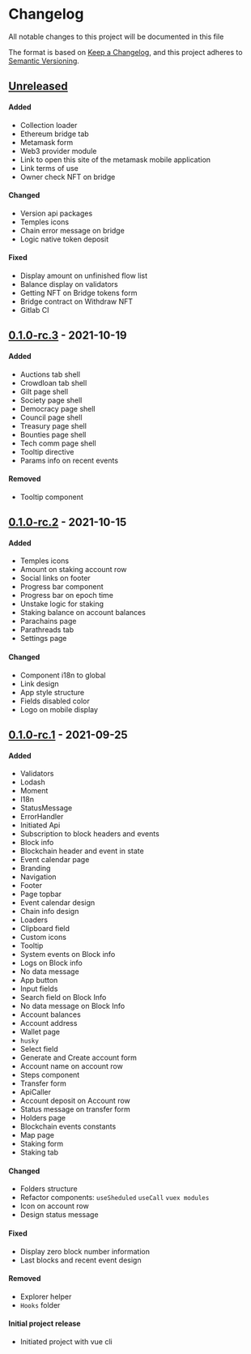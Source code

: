 # Changelog
All notable changes to this project will be documented in this file

The format is based on [Keep a Changelog](https://keepachangelog.com/en/1.0.0/),
and this project adheres to [Semantic Versioning](https://semver.org/spec/v2.0.0.html).

## [Unreleased]
#### Added
- Collection loader
- Ethereum bridge  tab
- Metamask form
- Web3 provider module
- Link to open this site of the metamask mobile application
- Link terms of use
- Owner check NFT on bridge

#### Changed
- Version api packages
- Temples icons
- Chain error message on bridge
- Logic native token deposit

#### Fixed
- Display amount on unfinished flow list
- Balance display on validators
- Getting NFT on Bridge tokens form
- Bridge contract on Withdraw NFT
- Gitlab CI

## [0.1.0-rc.3] - 2021-10-19
#### Added
- Auctions tab shell
- Crowdloan tab shell
- Gilt page shell
- Society page shell
- Democracy page shell
- Council page shell
- Treasury page shell
- Bounties page shell
- Tech comm page shell
- Tooltip directive
- Params info on recent events

#### Removed
- Tooltip component

## [0.1.0-rc.2] - 2021-10-15
#### Added
- Temples icons
- Amount on staking account row 
- Social links on footer
- Progress bar component
- Progress bar on epoch time
- Unstake logic for staking
- Staking balance on account balances
- Parachains page
- Parathreads tab
- Settings page

#### Changed
- Component i18n to global
- Link design
- App style structure 
- Fields disabled color
- Logo on mobile display

## [0.1.0-rc.1] - 2021-09-25
#### Added
- Validators
- Lodash
- Moment
- I18n
- StatusMessage
- ErrorHandler
- Initiated Api
- Subscription to block headers and events
- Block info
- Blockchain header and event in state
- Event calendar page
- Branding
- Navigation
- Footer
- Page topbar
- Event calendar design
- Chain info design
- Loaders
- Clipboard field
- Custom icons
- Tooltip
- System events on Block info
- Logs on Block info
- No data message
- App button
- Input fields
- Search field on Block Info
- No data message on Block Info
- Account balances
- Account address
- Wallet page
- `husky`
- Select field
- Generate and Create account form
- Account name on account row
- Steps component
- Transfer form
- ApiCaller
- Account deposit on Account row
- Status message on transfer form
- Holders page
- Blockchain events constants
- Map page
- Staking form
- Staking tab

#### Changed
- Folders structure
- Refactor components:
  `useSheduled`
  `useCall`
  `vuex modules`
- Icon on account row
- Design status message

#### Fixed
- Display zero block number information
- Last blocks and recent event design

#### Removed
- Explorer helper
- `Hooks` folder

#### Initial project release
- Initiated project with vue cli

[Unreleased]: https://gitlab.com/tokend/polkadot/new-web-client/compare/0.1.0-rc.3...HEAD
[0.1.0-rc.3]: https://gitlab.com/tokend/polkadot/new-web-client/compare/0.1.0-rc.2...0.1.0-rc.3
[0.1.0-rc.2]: https://gitlab.com/tokend/polkadot/new-web-client/compare/0.1.0-rc.1...0.1.0-rc.2
[0.1.0-rc.1]: https://gitlab.com/tokend/polkadot/new-web-client/tags/0.1.0-rc.1
